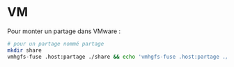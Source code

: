 # VM

Pour monter un partage dans VMware :
```bash
# pour un partage nommé partage
mkdir share
vmhgfs-fuse .host:partage ./share && echo 'vmhgfs-fuse .host:partage ./share' >> .bashrc
```
